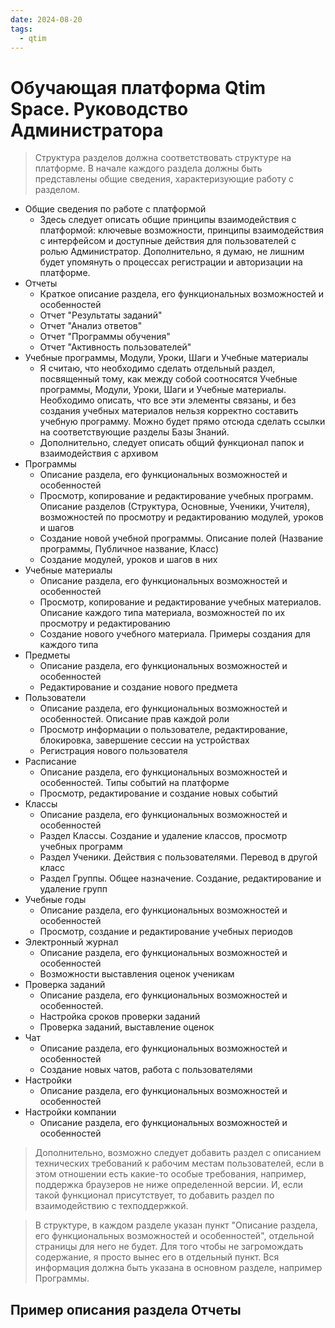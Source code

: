 ```yaml
---
date: 2024-08-20
tags:
  - qtim
---
```

# Обучающая платформа Qtim Space. Руководство Администратора

> Структура разделов должна соответствовать структуре на платформе. В начале каждого раздела должны быть представлены общие сведения, характеризующие работу с разделом.

- Общие сведения по работе с платформой
	- Здесь следует описать общие принципы взаимодействия с платформой: ключевые возможности, принципы взаимодействия с интерфейсом и доступные действия для пользователей с ролью Администратор. Дополнительно, я думаю, не лишним будет упомянуть о процессах регистрации и авторизации на платформе.
- Отчеты
	- Краткое описание раздела, его функциональных возможностей и особенностей
	- Отчет "Результаты заданий"
	- Отчет "Анализ ответов"
	- Отчет "Программы обучения"
	- Отчет "Активность пользователей"
- Учебные программы, Модули, Уроки, Шаги и Учебные материалы
	- Я считаю, что необходимо сделать отдельный раздел, посвященный тому, как между собой соотносятся Учебные программы, Модули, Уроки, Шаги и Учебные материалы. Необходимо описать, что все эти элементы связаны, и без создания учебных материалов нельзя корректно составить учебную программу. Можно будет прямо отсюда сделать ссылки на соответствующие разделы Базы Знаний.
	- Дополнительно, следует описать общий функционал папок и взаимодействия с архивом
- Программы
	- Описание раздела, его функциональных возможностей и особенностей
	- Просмотр, копирование и редактирование учебных программ. Описание разделов (Структура, Основные, Ученики, Учителя), возможностей по просмотру и редактированию модулей, уроков и шагов
	- Создание новой учебной программы. Описание полей (Название программы, Публичное название, Класс)
	- Создание модулей, уроков и шагов в них
- Учебные материалы
	- Описание раздела, его функциональных возможностей и особенностей
	- Просмотр, копирование и редактирование учебных материалов. Описание каждого типа материала, возможностей по их просмотру и редактированию
	- Создание нового учебного материала. Примеры создания для каждого типа
- Предметы
	- Описание раздела, его функциональных возможностей и особенностей
	- Редактирование и создание нового предмета
- Пользователи
	- Описание раздела, его функциональных возможностей и особенностей. Описание прав каждой роли
	- Просмотр информации о пользователе, редактирование, блокировка, завершение сессии на устройствах
	- Регистрация нового пользователя
- Расписание
	- Описание раздела, его функциональных возможностей и особенностей. Типы событий на платформе
	- Просмотр, редактирование и создание новых событий
- Классы
	- Описание раздела, его функциональных возможностей и особенностей
	- Раздел Классы. Создание и удаление классов, просмотр учебных программ
	- Раздел Ученики. Действия с пользователями. Перевод в другой класс
	- Раздел Группы. Общее назначение. Создание, редактирование и удаление групп
- Учебные годы
	- Описание раздела, его функциональных возможностей и особенностей
	- Просмотр, создание и редактирование учебных периодов
- Электронный журнал
	- Описание раздела, его функциональных возможностей и особенностей
	- Возможности выставления оценок ученикам
- Проверка заданий
	- Описание раздела, его функциональных возможностей и особенностей.
	- Настройка сроков проверки заданий
	- Проверка заданий, выставление оценок
- Чат
	- Описание раздела, его функциональных возможностей и особенностей
	- Создание новых чатов, работа с пользователями
- Настройки
	- Описание раздела, его функциональных возможностей и особенностей
- Настройки компании
	- Описание раздела, его функциональных возможностей и особенностей

> Дополнительно, возможно следует добавить раздел с описанием технических требований к рабочим местам пользователей, если в этом отношении есть какие-то особые требования, например, поддержка браузеров не ниже определенной версии. И, если такой функционал присутствует, то добавить раздел по взаимодействию с техподдержкой.

> В структуре, в каждом разделе указан пункт "Описание раздела, его функциональных возможностей и особенностей", отдельной страницы для него не будет. Для того чтобы не загромождать содержание, я просто вынес его в отдельный пункт. Вся информация должна быть указана в основном разделе, например Программы.

## Пример описания раздела Отчеты



